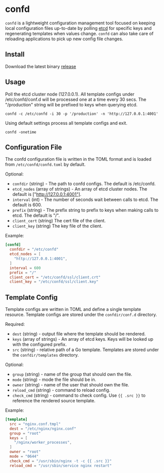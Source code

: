 # confd

`confd` is a lightweight configuration management tool focused on keeping local
configuration files up-to-date by polling [etcd](https://github.com/coreos/etcd)
for specific keys and regenerating templates when values change. `confd` can also
take care of reloading applications to pick up new config file changes.

## Install

Download the latest binary [release](https://github.com/kelseyhightower/confd/releases)

## Usage

Poll the etcd cluster node (127.0.0.1). All template configs under
/etc/confd/conf.d will be processed one at a time every 30 secs. The
"/production" string will be prefixed to keys when querying etcd.

```
confd -c /etc/confd -i 30 -p '/production' -n 'http://127.0.0.1:4001'
```

Using default settings process all template configs and exit.

```
confd -onetime
```

## Configuration File

The confd configuration file is written in the TOML format and is loaded from
`/etc/confd/confd.toml` by default.

Optional:

* `confdir` (string) - The path to confd configs. The default is /etc/confd.
* `etcd_nodes` (array of strings) - An array of etcd cluster nodes. The default
  is ["http://127.0.0.1:4001"].
* `interval` (int) - The number of seconds wait between calls to etcd. The
  default is 600.
* `prefix` (string) - The prefix string to prefix to keys when making calls to
  etcd. The default is "/".
* `client_cert` (string) The cert file of the client.
* `client_key` (string) The key file of the client.

Example:

```TOML
[confd]
  confdir = "/etc/confd"
  etcd_nodes = [
    "http://127.0.0.1:4001",
  ]
  interval = 600
  prefix = "/"
  client_cert = "/etc/confd/ssl/client.crt"
  client_key = "/etc/confd/ssl/client.key"
```

## Template Config

Template configs are written in TOML and define a single template resource.
Template configs are stored under the `confdir/conf.d` directory.

Required:

* `dest` (string) - output file where the template should be rendered.
* `keys` (array of strings) - An array of etcd keys. Keys will be looked up
  with the configured prefix.
* `src` (string) - relative path of a Go template. Templates are stored under
  the `confdir/templates` directory.

Optional:

* `group` (string) - name of the group that should own the file.
* `mode` (string) - mode the file should be in.
* `owner` (string) - name of the user that should own the file.
* `reload_cmd` (string) - command to reload config.
* `check_cmd` (string) - command to check config. Use `{{ .src }}` to reference
  the rendered source template.

Example:

```TOML
[template]
  src = "nginx.conf.tmpl"
  dest = "/etc/nginx/nginx.conf"
  group = "root"
  keys = [
    "/nginx/worker_processes",
  ]
  owner = "root"
  mode = "0644"
  check_cmd = "/usr/sbin/nginx -t -c {{ .src }}"
  reload_cmd = "/usr/sbin/service nginx restart"
```


